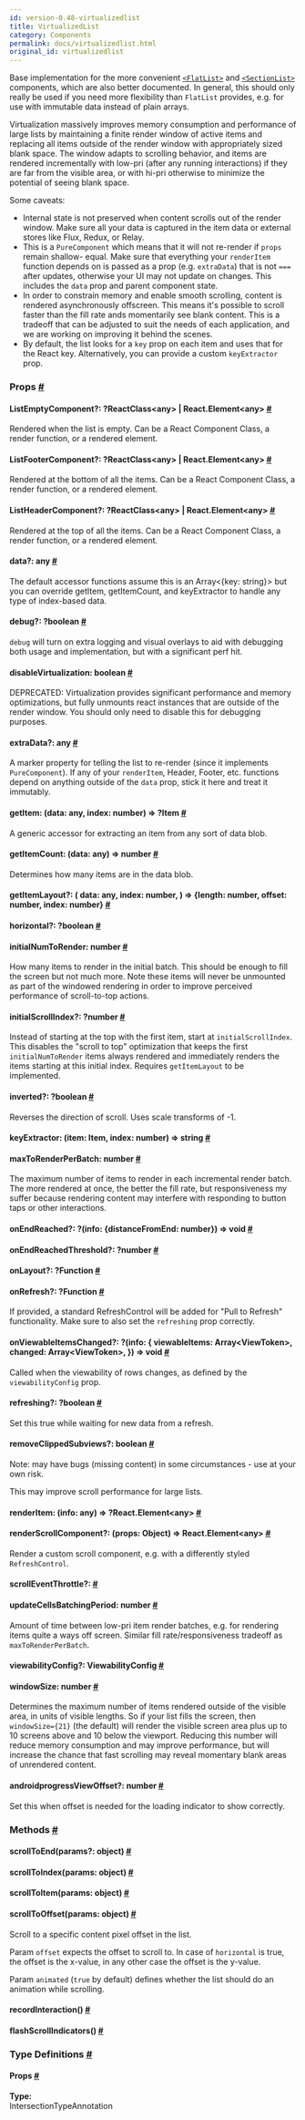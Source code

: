 ```yaml
---
id: version-0.48-virtualizedlist
title: VirtualizedList
category: Components
permalink: docs/virtualizedlist.html
original_id: virtualizedlist
---
```

<div><div><p>Base implementation for the more convenient <a href="/react-native/docs/flatlist.html" target=""><code>&lt;FlatList&gt;</code></a>
and <a href="/react-native/docs/sectionlist.html" target=""><code>&lt;SectionList&gt;</code></a> components, which are also better
documented. In general, this should only really be used if you need more flexibility than
<code>FlatList</code> provides, e.g. for use with immutable data instead of plain arrays.</p><p>Virtualization massively improves memory consumption and performance of large lists by
maintaining a finite render window of active items and replacing all items outside of the render
window with appropriately sized blank space. The window adapts to scrolling behavior, and items
are rendered incrementally with low-pri (after any running interactions) if they are far from the
visible area, or with hi-pri otherwise to minimize the potential of seeing blank space.</p><p>Some caveats:</p><ul><li>Internal state is not preserved when content scrolls out of the render window. Make sure all
your data is captured in the item data or external stores like Flux, Redux, or Relay.</li><li>This is a <code>PureComponent</code> which means that it will not re-render if <code>props</code> remain shallow-
equal. Make sure that everything your <code>renderItem</code> function depends on is passed as a prop
(e.g. <code>extraData</code>) that is not <code>===</code> after updates, otherwise your UI may not update on
changes. This includes the <code>data</code> prop and parent component state.</li><li>In order to constrain memory and enable smooth scrolling, content is rendered asynchronously
offscreen. This means it's possible to scroll faster than the fill rate ands momentarily see
blank content. This is a tradeoff that can be adjusted to suit the needs of each application,
and we are working on improving it behind the scenes.</li><li>By default, the list looks for a <code>key</code> prop on each item and uses that for the React key.
Alternatively, you can provide a custom <code>keyExtractor</code> prop.</li></ul></div><h3><a class="anchor" name="props"></a>Props <a class="hash-link" href="docs/virtualizedlist.html#props">#</a></h3><div class="props"><div class="prop"><h4 class="propTitle"><a class="anchor" name="listemptycomponent"></a>ListEmptyComponent?: <span class="propType"><span>?<span><span>ReactClass&lt;any&gt; | </span>React.Element&lt;any&gt;</span></span></span> <a class="hash-link" href="docs/virtualizedlist.html#listemptycomponent">#</a></h4><div><p>Rendered when the list is empty. Can be a React Component Class, a render function, or
a rendered element.</p></div></div><div class="prop"><h4 class="propTitle"><a class="anchor" name="listfootercomponent"></a>ListFooterComponent?: <span class="propType"><span>?<span><span>ReactClass&lt;any&gt; | </span>React.Element&lt;any&gt;</span></span></span> <a class="hash-link" href="docs/virtualizedlist.html#listfootercomponent">#</a></h4><div><p>Rendered at the bottom of all the items. Can be a React Component Class, a render function, or
a rendered element.</p></div></div><div class="prop"><h4 class="propTitle"><a class="anchor" name="listheadercomponent"></a>ListHeaderComponent?: <span class="propType"><span>?<span><span>ReactClass&lt;any&gt; | </span>React.Element&lt;any&gt;</span></span></span> <a class="hash-link" href="docs/virtualizedlist.html#listheadercomponent">#</a></h4><div><p>Rendered at the top of all the items. Can be a React Component Class, a render function, or
a rendered element.</p></div></div><div class="prop"><h4 class="propTitle"><a class="anchor" name="data"></a>data?: <span class="propType">any</span> <a class="hash-link" href="docs/virtualizedlist.html#data">#</a></h4><div><p>The default accessor functions assume this is an Array&lt;{key: string}&gt; but you can override
getItem, getItemCount, and keyExtractor to handle any type of index-based data.</p></div></div><div class="prop"><h4 class="propTitle"><a class="anchor" name="debug"></a>debug?: <span class="propType"><span>?boolean</span></span> <a class="hash-link" href="docs/virtualizedlist.html#debug">#</a></h4><div><p><code>debug</code> will turn on extra logging and visual overlays to aid with debugging both usage and
implementation, but with a significant perf hit.</p></div></div><div class="prop"><h4 class="propTitle"><a class="anchor" name="disablevirtualization"></a>disableVirtualization: <span class="propType">boolean</span> <a class="hash-link" href="docs/virtualizedlist.html#disablevirtualization">#</a></h4><div><p>DEPRECATED: Virtualization provides significant performance and memory optimizations, but fully
unmounts react instances that are outside of the render window. You should only need to disable
this for debugging purposes.</p></div></div><div class="prop"><h4 class="propTitle"><a class="anchor" name="extradata"></a>extraData?: <span class="propType">any</span> <a class="hash-link" href="docs/virtualizedlist.html#extradata">#</a></h4><div><p>A marker property for telling the list to re-render (since it implements <code>PureComponent</code>). If
any of your <code>renderItem</code>, Header, Footer, etc. functions depend on anything outside of the
<code>data</code> prop, stick it here and treat it immutably.</p></div></div><div class="prop"><h4 class="propTitle"><a class="anchor" name="getitem"></a>getItem: <span class="propType">(data: any, index: number) =&gt; ?Item</span> <a class="hash-link" href="docs/virtualizedlist.html#getitem">#</a></h4><div><p>A generic accessor for extracting an item from any sort of data blob.</p></div></div><div class="prop"><h4 class="propTitle"><a class="anchor" name="getitemcount"></a>getItemCount: <span class="propType">(data: any) =&gt; number</span> <a class="hash-link" href="docs/virtualizedlist.html#getitemcount">#</a></h4><div><p>Determines how many items are in the data blob.</p></div></div><div class="prop"><h4 class="propTitle"><a class="anchor" name="getitemlayout"></a>getItemLayout?: <span class="propType">(
  data: any,
  index: number,
) =&gt; {length: number, offset: number, index: number}</span> <a class="hash-link" href="docs/virtualizedlist.html#getitemlayout">#</a></h4></div><div class="prop"><h4 class="propTitle"><a class="anchor" name="horizontal"></a>horizontal?: <span class="propType"><span>?boolean</span></span> <a class="hash-link" href="docs/virtualizedlist.html#horizontal">#</a></h4></div><div class="prop"><h4 class="propTitle"><a class="anchor" name="initialnumtorender"></a>initialNumToRender: <span class="propType">number</span> <a class="hash-link" href="docs/virtualizedlist.html#initialnumtorender">#</a></h4><div><p>How many items to render in the initial batch. This should be enough to fill the screen but not
much more. Note these items will never be unmounted as part of the windowed rendering in order
to improve perceived performance of scroll-to-top actions.</p></div></div><div class="prop"><h4 class="propTitle"><a class="anchor" name="initialscrollindex"></a>initialScrollIndex?: <span class="propType"><span>?number</span></span> <a class="hash-link" href="docs/virtualizedlist.html#initialscrollindex">#</a></h4><div><p>Instead of starting at the top with the first item, start at <code>initialScrollIndex</code>. This
disables the "scroll to top" optimization that keeps the first <code>initialNumToRender</code> items
always rendered and immediately renders the items starting at this initial index. Requires
<code>getItemLayout</code> to be implemented.</p></div></div><div class="prop"><h4 class="propTitle"><a class="anchor" name="inverted"></a>inverted?: <span class="propType"><span>?boolean</span></span> <a class="hash-link" href="docs/virtualizedlist.html#inverted">#</a></h4><div><p>Reverses the direction of scroll. Uses scale transforms of -1.</p></div></div><div class="prop"><h4 class="propTitle"><a class="anchor" name="keyextractor"></a>keyExtractor: <span class="propType">(item: Item, index: number) =&gt; string</span> <a class="hash-link" href="docs/virtualizedlist.html#keyextractor">#</a></h4></div><div class="prop"><h4 class="propTitle"><a class="anchor" name="maxtorenderperbatch"></a>maxToRenderPerBatch: <span class="propType">number</span> <a class="hash-link" href="docs/virtualizedlist.html#maxtorenderperbatch">#</a></h4><div><p>The maximum number of items to render in each incremental render batch. The more rendered at
once, the better the fill rate, but responsiveness my suffer because rendering content may
interfere with responding to button taps or other interactions.</p></div></div><div class="prop"><h4 class="propTitle"><a class="anchor" name="onendreached"></a>onEndReached?: <span class="propType"><span>?(info: {distanceFromEnd: number}) =&gt; void</span></span> <a class="hash-link" href="docs/virtualizedlist.html#onendreached">#</a></h4></div><div class="prop"><h4 class="propTitle"><a class="anchor" name="onendreachedthreshold"></a>onEndReachedThreshold?: <span class="propType"><span>?number</span></span> <a class="hash-link" href="docs/virtualizedlist.html#onendreachedthreshold">#</a></h4></div><div class="prop"><h4 class="propTitle"><a class="anchor" name="onlayout"></a>onLayout?: <span class="propType"><span>?Function</span></span> <a class="hash-link" href="docs/virtualizedlist.html#onlayout">#</a></h4></div><div class="prop"><h4 class="propTitle"><a class="anchor" name="onrefresh"></a>onRefresh?: <span class="propType"><span>?Function</span></span> <a class="hash-link" href="docs/virtualizedlist.html#onrefresh">#</a></h4><div><p>If provided, a standard RefreshControl will be added for "Pull to Refresh" functionality. Make
sure to also set the <code>refreshing</code> prop correctly.</p></div></div><div class="prop"><h4 class="propTitle"><a class="anchor" name="onviewableitemschanged"></a>onViewableItemsChanged?: <span class="propType"><span>?(info: {
  viewableItems: Array&lt;ViewToken&gt;,
  changed: Array&lt;ViewToken&gt;,
}) =&gt; void</span></span> <a class="hash-link" href="docs/virtualizedlist.html#onviewableitemschanged">#</a></h4><div><p>Called when the viewability of rows changes, as defined by the
<code>viewabilityConfig</code> prop.</p></div></div><div class="prop"><h4 class="propTitle"><a class="anchor" name="refreshing"></a>refreshing?: <span class="propType"><span>?boolean</span></span> <a class="hash-link" href="docs/virtualizedlist.html#refreshing">#</a></h4><div><p>Set this true while waiting for new data from a refresh.</p></div></div><div class="prop"><h4 class="propTitle"><a class="anchor" name="removeclippedsubviews"></a>removeClippedSubviews?: <span class="propType">boolean</span> <a class="hash-link" href="docs/virtualizedlist.html#removeclippedsubviews">#</a></h4><div><p>Note: may have bugs (missing content) in some circumstances - use at your own risk.</p><p>This may improve scroll performance for large lists.</p></div></div><div class="prop"><h4 class="propTitle"><a class="anchor" name="renderitem"></a>renderItem: <span class="propType">(info: any) =&gt; ?React.Element&lt;any&gt;</span> <a class="hash-link" href="docs/virtualizedlist.html#renderitem">#</a></h4></div><div class="prop"><h4 class="propTitle"><a class="anchor" name="renderscrollcomponent"></a>renderScrollComponent?: <span class="propType">(props: Object) =&gt; React.Element&lt;any&gt;</span> <a class="hash-link" href="docs/virtualizedlist.html#renderscrollcomponent">#</a></h4><div><p>Render a custom scroll component, e.g. with a differently styled <code>RefreshControl</code>.</p></div></div><div class="prop"><h4 class="propTitle"><a class="anchor" name="scrolleventthrottle"></a>scrollEventThrottle?:  <a class="hash-link" href="docs/virtualizedlist.html#scrolleventthrottle">#</a></h4></div><div class="prop"><h4 class="propTitle"><a class="anchor" name="updatecellsbatchingperiod"></a>updateCellsBatchingPeriod: <span class="propType">number</span> <a class="hash-link" href="docs/virtualizedlist.html#updatecellsbatchingperiod">#</a></h4><div><p>Amount of time between low-pri item render batches, e.g. for rendering items quite a ways off
screen. Similar fill rate/responsiveness tradeoff as <code>maxToRenderPerBatch</code>.</p></div></div><div class="prop"><h4 class="propTitle"><a class="anchor" name="viewabilityconfig"></a>viewabilityConfig?: <span class="propType">ViewabilityConfig</span> <a class="hash-link" href="docs/virtualizedlist.html#viewabilityconfig">#</a></h4></div><div class="prop"><h4 class="propTitle"><a class="anchor" name="windowsize"></a>windowSize: <span class="propType">number</span> <a class="hash-link" href="docs/virtualizedlist.html#windowsize">#</a></h4><div><p>Determines the maximum number of items rendered outside of the visible area, in units of
visible lengths. So if your list fills the screen, then <code>windowSize={21}</code> (the default) will
render the visible screen area plus up to 10 screens above and 10 below the viewport. Reducing
this number will reduce memory consumption and may improve performance, but will increase the
chance that fast scrolling may reveal momentary blank areas of unrendered content.</p></div></div><div class="prop"><h4 class="propTitle"><a class="anchor" name="progressviewoffset"></a><span class="platform">android</span>progressViewOffset?: <span class="propType">number</span> <a class="hash-link" href="docs/virtualizedlist.html#progressviewoffset">#</a></h4><div><p>Set this when offset is needed for the loading indicator to show correctly.</p></div></div></div><span><h3><a class="anchor" name="methods"></a>Methods <a class="hash-link" href="docs/virtualizedlist.html#methods">#</a></h3><div class="props"><div class="prop"><h4 class="methodTitle"><a class="anchor" name="scrolltoend"></a>scrollToEnd<span class="methodType">(params?: object)</span> <a class="hash-link" href="docs/virtualizedlist.html#scrolltoend">#</a></h4></div><div class="prop"><h4 class="methodTitle"><a class="anchor" name="scrolltoindex"></a>scrollToIndex<span class="methodType">(params: object)</span> <a class="hash-link" href="docs/virtualizedlist.html#scrolltoindex">#</a></h4></div><div class="prop"><h4 class="methodTitle"><a class="anchor" name="scrolltoitem"></a>scrollToItem<span class="methodType">(params: object)</span> <a class="hash-link" href="docs/virtualizedlist.html#scrolltoitem">#</a></h4></div><div class="prop"><h4 class="methodTitle"><a class="anchor" name="scrolltooffset"></a>scrollToOffset<span class="methodType">(params: object)</span> <a class="hash-link" href="docs/virtualizedlist.html#scrolltooffset">#</a></h4><div><p>Scroll to a specific content pixel offset in the list.</p><p>Param <code>offset</code> expects the offset to scroll to.
In case of <code>horizontal</code> is true, the offset is the x-value,
in any other case the offset is the y-value.</p><p>Param <code>animated</code> (<code>true</code> by default) defines whether the list
should do an animation while scrolling.</p></div></div><div class="prop"><h4 class="methodTitle"><a class="anchor" name="recordinteraction"></a>recordInteraction<span class="methodType">()</span> <a class="hash-link" href="docs/virtualizedlist.html#recordinteraction">#</a></h4></div><div class="prop"><h4 class="methodTitle"><a class="anchor" name="flashscrollindicators"></a>flashScrollIndicators<span class="methodType">()</span> <a class="hash-link" href="docs/virtualizedlist.html#flashscrollindicators">#</a></h4></div></div></span><span><h3><a class="anchor" name="type-definitions"></a>Type Definitions <a class="hash-link" href="docs/virtualizedlist.html#type-definitions">#</a></h3><div class="props"><div class="prop"><h4 class="propTitle"><a class="anchor" name="props"></a>Props <a class="hash-link" href="docs/virtualizedlist.html#props">#</a></h4><strong>Type:</strong><br>IntersectionTypeAnnotation</div></div></span></div>